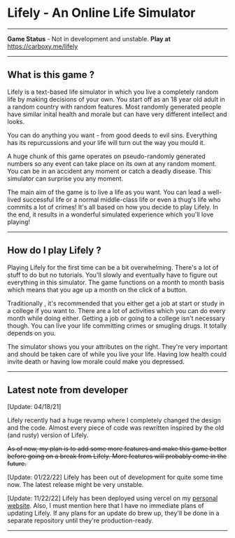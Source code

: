 # Lifely - An Online Life Simulator



---
**Game Status** - Not in development and unstable.
**Play at** https://carboxy.me/lifely

---

## What is this game ?

Lifely is a text-based life simulator in which you live a completely random life by making decisions of your own. You start off as an 18 year old adult in a random country with random features. Most randomly generated people have similar inital health and morale but can have very different intellect and looks. 

You can do anything you want - from good deeds to evil sins. Everything has its repurcussions and your life will turn out the way you mould it.

A huge chunk of this game operates on pseudo-randomly generated numbers so any event can take place on its own at any random moment. You can be in an accident any moment or catch a deadly disease. This simulator can surprise you any moment.

The main aim of the game is to live a life as you want. You can lead a well-lived successful life or a normal middle-class life or even a thug's life who commits a lot of crimes!
It's all based on how you decide to play Lifely. In the end, it results in a wonderful simulated experience which you'll love playing! 


---

## How do I play Lifely ?

Playing Lifely for the first time can be a bit overwhelming. There's a lot of stuff to do but no tutorials. You'll slowly and eventually have to figure out everything in this simulator. The game functions on a month to month basis which means that you age up a month on the click of a button.


Traditionally , it's recommended that you either get a job at start or study in a college if you want to. There are a lot of activities which you can do every month while doing either. Getting a job or going to a college isn't necessary though. You can live your life committing crimes or smugling drugs. It totally depends on you.


The simulator shows you your attributes on the right. They're very important and should be taken care of while you live your life. Having low health could invite death or having low morale could make you depressed.


---

## Latest note from developer
[Update: 04/18/21]

Lifely recently had a huge revamp where I completely changed the design and the code. Almost every piece of code was rewritten inspired by the old (and rusty) version of Lifely.

~~As of now, my plan is to add some more features and make this game better before going on a break from Lifely. More features will probably come in the future.~~

[Update: 01/22/22]
Lifely has been out of development for quite some time now. The latest release might be very unstable. 

[Update: 11/22/22]
Lifely has been deployed using vercel on my [personal website](https://carboxy.me).
Also, I must mention here that I have no immediate plans of updating Lifely. If any plans for an update do brew up, they'll be done in a separate repository until they're production-ready.

---
